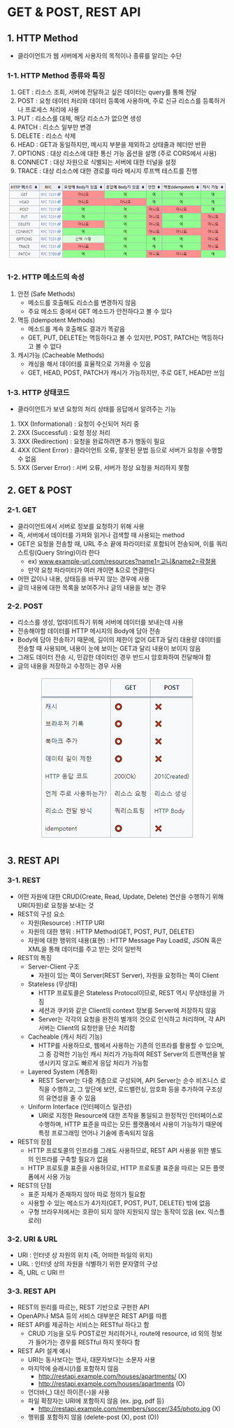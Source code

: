 # GET & POST, REST API

## 1. HTTP Method
- 클라이언트가 웹 서버에게 사용자의 목적이나 종류를 알리는 수단

### 1-1. HTTP Method 종류와 특징
1. GET : 리소스 조회, 서버에 전달하고 싶은 데이터는 query를 통해 전달
2. POST : 요청 데이터 처리와 데이터 등록에 사용하며, 주로 신규 리소스를 등록하거나 프로세스 처리에 사용
3. PUT : 리소스를 대체, 해당 리소스가 없으면 생성
4. PATCH : 리소스 일부만 변경
5. DELETE : 리소스 삭제
6. HEAD : GET과 동일하지만, 메시지 부분을 제외하고 상태줄과 헤더만 반환
7. OPTIONS : 대상 리소스에 대한 통신 가능 옵션을 설명 (주로 CORS에서 사용)
8. CONNECT : 대상 자원으로 식별되는 서버에 대한 터널을 설정
9. TRACE : 대상 리소스에 대한 경로를 따라 메시지 루프백 테스트를 진행
    
<p align="center"><img src="../imagespace/httpMethod.png"></p>

### 1-2. HTTP 메소드의 속성
1. 안전 (Safe Methods)
   - 메소드를 호출해도 리소스를 변경하지 않음 
   - 주요 메소드 중에서 GET 메소드가 안전하다고 볼 수 있다
2. 멱등 (Idempotent Methods)
   - 메소드를 계속 호출해도 결과가 똑같음
   - GET, PUT, DELETE는 멱등하다고 볼 수 있지만, POST, PATCH는 멱등하다고 볼 수 없다
3. 캐시가능 (Cacheable Methods)
   - 캐싱을 해서 데이터를 효율적으로 가져올 수 있음
   - GET, HEAD, POST, PATCH가 캐시가 가능하지만, 주로 GET, HEAD만 쓰임

### 1-3. HTTP 상태코드
- 클라이언트가 보낸 요청의 처리 상태를 응답에서 알려주는 기능
1. 1XX (Informational) : 요청이 수신되어 처리 중
2. 2XX (Successful) : 요청 정상 처리
3. 3XX (Redirection) : 요청을 완료하려면 추가 행동이 필요
4. 4XX (Client Error) : 클라이언트 오류, 잘못된 문법 등으로 서버가 요청을 수행할 수 없음
5. 5XX (Server Error) : 서버 오류, 서버가 정상 요청을 처리하지 못함

## 2. GET & POST

### 2-1. GET
- 클라이언트에서 서버로 정보를 요청하기 위해 사용
- 즉, 서버에서 데이터를 가져와 읽거나 검색할 때 사용되는 method
- GET은 요청을 전송할 때, URL 주소 끝에 파라미터로 포함되어 전송되며, 이를 쿼리 스트링(Query String)이라 한다
  - ex) www.example-url.com/resources?name1=고니&name2=곽철용
  - 만약 요청 파라미터가 여러 개이면 &으로 연결한다 
- 어떤 값이나 내용, 상태등을 바꾸지 않는 경우에 사용
- 글의 내용에 대한 목록을 보여주거나 글의 내용을 보는 경우

### 2-2. POST
- 리소스를 생성, 업데이트하기 위해 서버에 데이터를 보내는데 사용
- 전송해야할 데이터를 HTTP 메시지의 Body에 담아 전송
- Body에 담아 전송하기 때문에, 길이의 제한이 없어 GET과 달리 대용량 데이터를 전송할 때 사용되며, 내용이 눈에 보이는 GET과 달리 내용이 보이지 않음
- 그래도 데이터 전송 시, 민감한 데이터인 경우 반드시 암호화하여 전달해야 함
- 글의 내용을 저장하고 수정하는 경우 사용

<p align="center"><img src="../imagespace/get&post.png"></p>

## 3. REST API

### 3-1. REST
- 어떤 자원에 대한 CRUD(Create, Read, Update, Delete) 연산을 수행하기 위해 URI(자원)로 요청을 보내는 것
- REST의 구성 요소
  - 자원(Resource) : HTTP URI
  - 자원의 대한 행위 : HTTP Method(GET, POST, PUT, DELETE)
  - 자원에 대한 행위의 내용(표현) : HTTP Message Pay Load로, JSON 혹은 XML을 통해 데이터를 주고 받는 것이 일반적
- REST의 특징
  - Server-Client 구조
    - 자원이 있는 쪽이 Server(REST Server), 자원을 요청하는 쪽이 Client
  - Stateless (무상태)
    - HTTP 프로토콜은 Stateless Protocol이므로, REST 역시 무상태성을 가짐
    - 세션과 쿠키와 같은 Client의 context 정보를 Server에 저장하지 않음
    - Server는 각각의 요청을 완전히 별개의 것으로 인식하고 처리하며, 각 API 서버는 Client의 요청만을 단순 처리함
  - Cacheable (캐시 처리 기능)
    - HTTP를 사용하므로, 웹에서 사용하는 기존의 인프라를 활용할 수 있으며, 그 중 강력한 기능인 캐시 처리가 가능하여 REST Server의 트랜잭션을 발생시키지 않고도 빠르게 응답 처리가 가능함
  - Layered System (계층화)
    - REST Server는 다중 계층으로 구성되며, API Server는 순수 비즈니스 로직을 수행하고, 그 앞단에 보안, 로드밸런싱, 암호화 등을 추가하여 구조상의 유연성을 줄 수 있음
  - Uniform Interface (인터페이스 일관성)
    - URI로 지정한 Resource에 대한 조작을 통일되고 한정적인 인터페이스로 수행하며, HTTP 표준을 따르는 모든 플랫폼에서 사용이 가능하기 때문에 특정 프로그래밍 언어나 기술에 종속되지 않음
- REST의 장점
  - HTTP 프로토콜의 인프라를 그래도 사용하므로, REST API 사용을 위한 별도의 인프라를 구축할 필요가 없음
  - HTTP 프로토콜 표준을 사용하므로, HTTP 프로토콜 표준을 따르는 모든 플랫폼에서 사용 가능
- REST의 단점
  - 표준 자체가 존재하지 않아 따로 정의가 필요함
  - 사용할 수 있는 메소드가 4가지(GET, POST, PUT, DELETE) 밖에 없음
  - 구형 브라우저에서는 호환이 되지 않아 지원되지 않는 동작이 있음 (ex. 익스플로러)

### 3-2. URI & URL
- URI : 인터넷 상 자원의 위치 (즉, 어떠한 파일의 위치)
- URL : 인터넷 상의 자원을 식별하기 위한 문자열의 구성
- 즉, URL ⊂ URI !!!

### 3-3. REST API
- REST의 원리를 따르는, REST 기반으로 구현한 API
- OpenAPI나 MSA 등의 서비스 대부분은 REST API를 따름
- REST API를 제공하는 서비스는 RESTful 하다고 함
  - CRUD 기능을 모두 POST로만 처리하거나, route에 resource, id 외의 정보가 들어가는 경우를 RESTful 하지 못하다 함
- REST API 설계 예시
  - URI는 동사보다는 명사, 대문자보다는 소문자 사용
  - 마지막에 슬래시(/)를 포함하지 않음
    - http://restapi.example.com/houses/apartments/ (X)
    - http://restapi.example.com/houses/apartments  (O)
  - 언더바(_) 대신 하이픈(-)을 사용
  - 파일 확장자는 URI에 포함하지 않음 (ex. jpg, pdf 등)
    - http://restapi.example.com/members/soccer/345/photo.jpg (X)
  - 행위를 포함하지 않음 (delete-post (X), post (O))